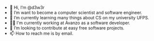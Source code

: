 - 👋 Hi, I’m @d3w3r
- 👀 I’m want to become a computer scientist and software engineer.
- 🌱 I’m currently learning many things about CS on my university UFPS.
- 👨‍💻 I'm currently working at Avanzo as a software developer.
- 💞️ I’m looking to contribute at easy free software projects.
- 📫 How to reach me is by email.

<!---
d3w3r/d3w3r is a ✨ special ✨ repository because its `README.md` (this file) appears on your GitHub profile.
You can click the Preview link to take a look at your changes.
--->
